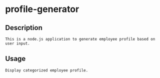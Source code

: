 # profile-generator

## Description ##
``
This is a node.js application to generate employee profile based on user input.
``

## Usage ##
``
Display categorized employee profile.
``

